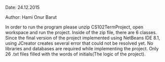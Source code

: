 Date:
24.12.2015

Author: Hami Onur Barut

In order to run the program please unzip CS102TermProject, open workspace and run the project. 
Inside of the zip file, there are 6 classes. 
Since the final version of the project implemented using NetBeans IDE 8.1, using JCreator creates several error that could not be resolved yet.
No libraries and databases are required while implementing the project. 
Only 26 .txt files filled with the words of initials(The logic of the project). 

